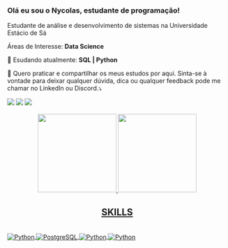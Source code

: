 ### Olá eu sou o Nycolas, estudante de programação!

<p align="left"> 
  Estudante de análise e desenvolvimento de sistemas na Universidade Estácio de Sá
</p>

<p align="left">
  Áreas de Interesse: <strong>Data Science</strong>
</p>

<p align="left">
  💼 Esudando atualmente: <strong>SQL | Python</strong>
</p>

<p align="left">
  💌 Quero praticar e compartilhar os meus estudos por aqui. Sinta-se à vontade para deixar
  qualquer dúvida, dica ou qualquer feedback pode me chamar no LinkedIn ou Discord.⤵️
</p>

  <div> 
 <a href="https://discord.com/channels/@Nycolas#2818" target="_blank"><img src="https://img.shields.io/badge/Discord-7289DA?style=for-the-badge&logo=discord&logoColor=white" target="_blank"></a> 
  <a href = "mailto:nycolas.diaas@outlook.com"><img src="https://img.shields.io/badge/Microsoft_Outlook-0078D4?style=for-the-badge&logo=microsoft-outlook&logoColor=white" target="_blank"></a>
  <a href="https://www.linkedin.com/in/nycolas-dias-5b60111b5/" target="_blank"><img src="https://img.shields.io/badge/-LinkedIn-%230077B5?style=for-the-badge&logo=linkedin&logoColor=white" target="_blank"></a> 
  
</div>

<br>

<div align="center">
  <a href="https://github.com/nycolasdiaas">
  <img height="180em" src="https://github-readme-stats.vercel.app/api?username=nycolasdiaas&show_icons=true&theme=dracula&include_all_commits=true&count_private=true"/>
  <img height="180em" src="https://github-readme-stats.vercel.app/api/top-langs/?username=nycolasdiaas&layout=compact&langs_count=7&theme=dracula"/>
    
## SKILLS 
    
</div>
  <div style="display: inline_block"><br>
  <img align="center" alt="Python" src="https://img.shields.io/badge/Python-3776AB?style=for-the-badge&logo=python&logoColor=white">
  <img align="center" alt="PostgreSQL" src="https://img.shields.io/badge/PostgreSQL-316192?style=for-the-badge&logo=postgresql&logoColor=white">
  <img align="center" alt="Python" src="https://img.shields.io/badge/Git-E34F26?style=for-the-badge&logo=git&logoColor=white">
  <img align="center" alt="Python" src="https://img.shields.io/badge/JavaScript-F7DF1E?style=for-the-badge&logo=javascript&logoColor=black">
</div>
  
  ##
  
